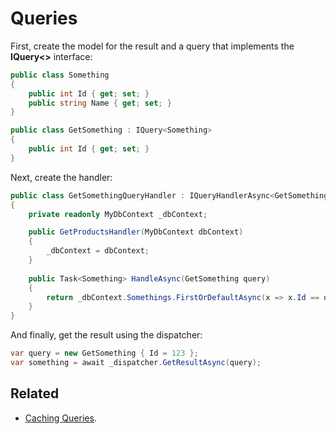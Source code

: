 # Queries

First, create the model for the result and a query that implements the **IQuery<>** interface:

```C#
public class Something
{
    public int Id { get; set; }
    public string Name { get; set; }
}

public class GetSomething : IQuery<Something>
{
    public int Id { get; set; }
}
```

Next, create the handler:

```C#
public class GetSomethingQueryHandler : IQueryHandlerAsync<GetSomething, Something>
{
    private readonly MyDbContext _dbContext;

    public GetProductsHandler(MyDbContext dbContext)
    {
        _dbContext = dbContext;
    }
        
    public Task<Something> HandleAsync(GetSomething query)
    {
        return _dbContext.Somethings.FirstOrDefaultAsync(x => x.Id == query.Id);
    }
}
```

And finally, get the result using the dispatcher:

```C#
var query = new GetSomething { Id = 123 };
var something = await _dispatcher.GetResultAsync(query);
```

## Related

- [Caching Queries](Caching-Queries).
